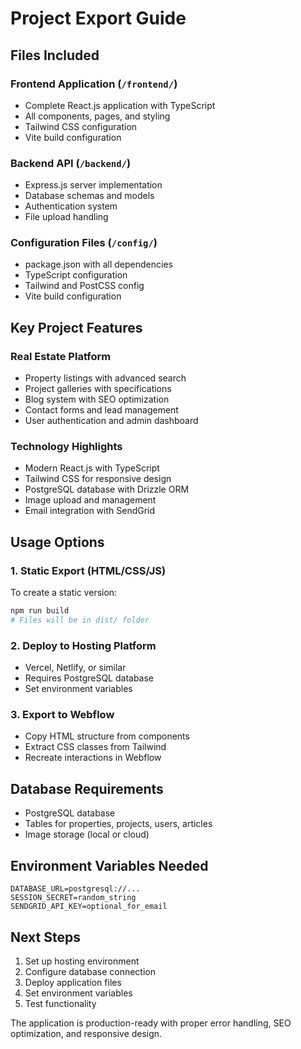 # Project Export Guide

## Files Included

### Frontend Application (`/frontend/`)
- Complete React.js application with TypeScript
- All components, pages, and styling
- Tailwind CSS configuration
- Vite build configuration

### Backend API (`/backend/`)
- Express.js server implementation
- Database schemas and models
- Authentication system
- File upload handling

### Configuration Files (`/config/`)
- package.json with all dependencies
- TypeScript configuration
- Tailwind and PostCSS config
- Vite build configuration

## Key Project Features

### Real Estate Platform
- Property listings with advanced search
- Project galleries with specifications
- Blog system with SEO optimization
- Contact forms and lead management
- User authentication and admin dashboard

### Technology Highlights
- Modern React.js with TypeScript
- Tailwind CSS for responsive design
- PostgreSQL database with Drizzle ORM
- Image upload and management
- Email integration with SendGrid

## Usage Options

### 1. Static Export (HTML/CSS/JS)
To create a static version:
```bash
npm run build
# Files will be in dist/ folder
```

### 2. Deploy to Hosting Platform
- Vercel, Netlify, or similar
- Requires PostgreSQL database
- Set environment variables

### 3. Export to Webflow
- Copy HTML structure from components
- Extract CSS classes from Tailwind
- Recreate interactions in Webflow

## Database Requirements
- PostgreSQL database
- Tables for properties, projects, users, articles
- Image storage (local or cloud)

## Environment Variables Needed
```
DATABASE_URL=postgresql://...
SESSION_SECRET=random_string
SENDGRID_API_KEY=optional_for_email
```

## Next Steps
1. Set up hosting environment
2. Configure database connection
3. Deploy application files
4. Set environment variables
5. Test functionality

The application is production-ready with proper error handling, SEO optimization, and responsive design.
